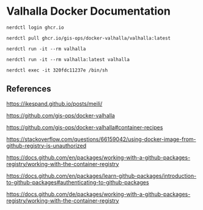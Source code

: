# Valhalla Docker Documentation

`nerdctl login ghcr.io`

`nerdctl pull ghcr.io/gis-ops/docker-valhalla/valhalla:latest`

`nerdctl run -it --rm valhalla`

`nerdctl run -it --rm valhalla:latest valhalla`

`nerdctl exec -it 320fdc11237e /bin/sh`

## References

https://ikespand.github.io/posts/meili/

https://github.com/gis-ops/docker-valhalla

https://github.com/gis-ops/docker-valhalla#container-recipes

https://stackoverflow.com/questions/66159042/using-docker-image-from-github-registry-is-unauthorized

https://docs.github.com/en/packages/working-with-a-github-packages-registry/working-with-the-container-registry

https://docs.github.com/en/packages/learn-github-packages/introduction-to-github-packages#authenticating-to-github-packages

https://docs.github.com/de/packages/working-with-a-github-packages-registry/working-with-the-container-registry
